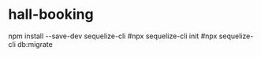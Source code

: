 # hall-booking
npm install --save-dev sequelize-cli
#npx sequelize-cli init
#npx sequelize-cli db:migrate